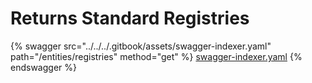 # Returns Standard Registries

{% swagger src="../../../.gitbook/assets/swagger-indexer.yaml" path="/entities/registries" method="get" %}
[swagger-indexer.yaml](../../../.gitbook/assets/swagger-indexer.yaml)
{% endswagger %}
